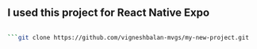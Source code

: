 ## I used this project for React Native Expo

````bash

```git clone https://github.com/vigneshbalan-mvgs/my-new-project.git


````
